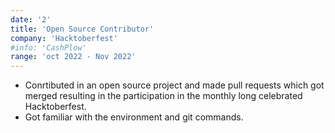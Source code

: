 ```yaml
---
date: '2'
title: 'Open Source Contributor'
company: 'Hacktoberfest'
#info: 'CashPlow'
range: 'oct 2022 - Nov 2022'
---
```


- Conrtibuted in an open source project and made pull requests which got merged resulting in the participation in the monthly long celebrated Hacktoberfest.
- Got familiar with the environment and git commands.
